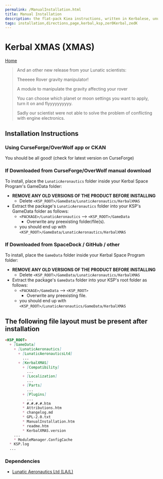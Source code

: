 ```yaml
---
permalink: /ManualInstallation.html
title: Manual Installation
description: the flat-pack Kiea instructions, written in Kerbalese, unusally present
tags: installation,directions,page,kerbal,ksp,zer0Kerbal,zedK
---
```

<!-- ManualInstallation.md v1.1.8.1
Kerbal XMAS (XMAS)
created: 01 Oct 2019
updated: 29 Jul 2022 -->

<!-- based upon work by Lisias -->

# Kerbal XMAS (XMAS)

[Home](./index.md)

> And an other new release from your Lunatic scientists:
>
> Theeeee Rover gravity manipulator!
>
> A module to manipulate the gravity affecting your rover
>
> You can choose which planet or moon settings you want to apply, turn it on and flyyyyyyyyyy.
>
> Sadly our scientist were not able to solve the problem of conflicting with engine electronics.

## Installation Instructions

### Using CurseForge/OverWolf app or CKAN

You should be all good! (check for latest version on CurseForge)

### If Downloaded from CurseForge/OverWolf manual download

To install, place the `LunaticAeronautics` folder inside your Kerbal Space Program's GameData folder:

* **REMOVE ANY OLD VERSIONS OF THE PRODUCT BEFORE INSTALLING**
  * Delete `<KSP_ROOT>/GameData/LunaticAeronautics/KerbalXMAS`
* Extract the package's `LunaticAeronautics` folder into your KSP's GameData folder as follows:
  * `<PACKAGE>/LunaticAeronautics` --> `<KSP_ROOT>/GameData`
    * Overwrite any preexisting folder/file(s).
  * you should end up with `<KSP_ROOT>/GameData/LunaticAeronautics/KerbalXMAS`

### If Downloaded from SpaceDock / GitHub / other

To install, place the `GameData` folder inside your Kerbal Space Program folder:

* **REMOVE ANY OLD VERSIONS OF THE PRODUCT BEFORE INSTALLING**
  * Delete `<KSP_ROOT>/GameData/LunaticAeronautics/KerbalXMAS`
* Extract the package's `GameData` folder into your KSP's root folder as follows:
  * `<PACKAGE>/GameData` --> `<KSP_ROOT>`
    * Overwrite any preexisting file.
  * you should end up with `<KSP_ROOT>/LunaticAeronautics/GameData/KerbalXMAS`

## The following file layout must be present after installation

```markdown
<KSP_ROOT>
  + [GameData]
    + [LunaticAeronautics]
      + [LunaticAeronauticsLtd]
        ...
      + [KerbalXMAS]
        + [Compatibility]
          ...
        + [Localization]
          ...
        + [Parts]
          ...
        + [Plugins]
          ...
        * #.#.#.#.htm
        * Attributions.htm
        * changelog.md
        * GPL-2.0.txt
        * ManualInstallation.htm
        * readme.htm
        * KerbalXMAS.version
    ...
    * ModuleManager.ConfigCache
  * KSP.log
  ...
```

### Dependencies

* [Lunatic Aeronautics Ltd (LA/L)][LAL]

[LAL]: https://forum.kerbalspaceprogram.com/index.php?/topic/191424-*/ "Lunatic Aeronautics Ltd (LAL)"

